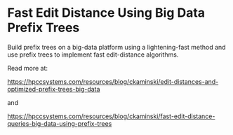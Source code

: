 # Fast Edit Distance Using Big Data Prefix Trees
Build prefix trees on a big-data platform using a lightening-fast method and use prefix trees to implement fast edit-distance algorithms.

Read more at:

https://hpccsystems.com/resources/blog/ckaminski/edit-distances-and-optimized-prefix-trees-big-data

and

https://hpccsystems.com/resources/blog/ckaminski/fast-edit-distance-queries-big-data-using-prefix-trees
